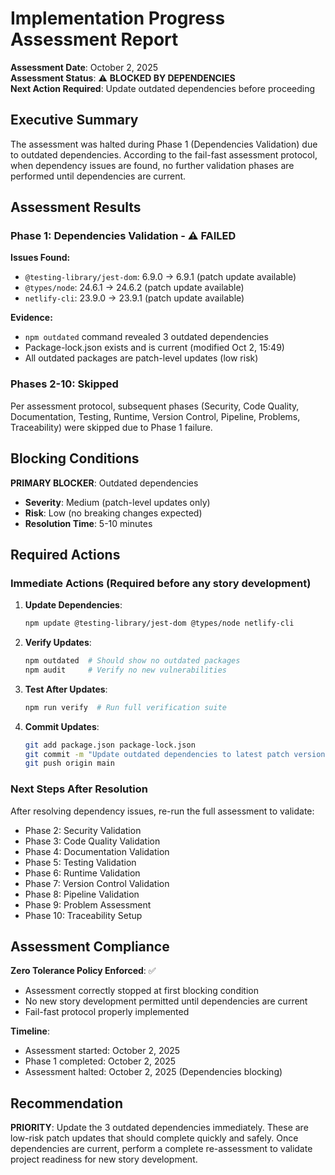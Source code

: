 # Implementation Progress Assessment Report

**Assessment Date**: October 2, 2025  
**Assessment Status**: ⚠️ **BLOCKED BY DEPENDENCIES**  
**Next Action Required**: Update outdated dependencies before proceeding

## Executive Summary

The assessment was halted during Phase 1 (Dependencies Validation) due to outdated dependencies. According to the fail-fast assessment protocol, when dependency issues are found, no further validation phases are performed until dependencies are current.

## Assessment Results

### Phase 1: Dependencies Validation - ⚠️ FAILED
**Issues Found:**
- `@testing-library/jest-dom`: 6.9.0 → 6.9.1 (patch update available)
- `@types/node`: 24.6.1 → 24.6.2 (patch update available)  
- `netlify-cli`: 23.9.0 → 23.9.1 (patch update available)

**Evidence:**
- `npm outdated` command revealed 3 outdated dependencies
- Package-lock.json exists and is current (modified Oct 2, 15:49)
- All outdated packages are patch-level updates (low risk)

### Phases 2-10: Skipped
Per assessment protocol, subsequent phases (Security, Code Quality, Documentation, Testing, Runtime, Version Control, Pipeline, Problems, Traceability) were skipped due to Phase 1 failure.

## Blocking Conditions

**PRIMARY BLOCKER**: Outdated dependencies
- **Severity**: Medium (patch-level updates only)
- **Risk**: Low (no breaking changes expected)
- **Resolution Time**: 5-10 minutes

## Required Actions

### Immediate Actions (Required before any story development)
1. **Update Dependencies**:
   ```bash
   npm update @testing-library/jest-dom @types/node netlify-cli
   ```

2. **Verify Updates**:
   ```bash
   npm outdated  # Should show no outdated packages
   npm audit     # Verify no new vulnerabilities
   ```

3. **Test After Updates**:
   ```bash
   npm run verify  # Run full verification suite
   ```

4. **Commit Updates**:
   ```bash
   git add package.json package-lock.json
   git commit -m "Update outdated dependencies to latest patch versions"
   git push origin main
   ```

### Next Steps After Resolution
After resolving dependency issues, re-run the full assessment to validate:
- Phase 2: Security Validation
- Phase 3: Code Quality Validation  
- Phase 4: Documentation Validation
- Phase 5: Testing Validation
- Phase 6: Runtime Validation
- Phase 7: Version Control Validation
- Phase 8: Pipeline Validation
- Phase 9: Problem Assessment
- Phase 10: Traceability Setup

## Assessment Compliance

**Zero Tolerance Policy Enforced**: ✅
- Assessment correctly stopped at first blocking condition
- No new story development permitted until dependencies are current
- Fail-fast protocol properly implemented

**Timeline**: 
- Assessment started: October 2, 2025
- Phase 1 completed: October 2, 2025
- Assessment halted: October 2, 2025 (Dependencies blocking)

## Recommendation

**PRIORITY**: Update the 3 outdated dependencies immediately. These are low-risk patch updates that should complete quickly and safely. Once dependencies are current, perform a complete re-assessment to validate project readiness for new story development.